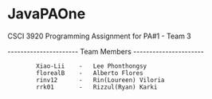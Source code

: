 # JavaPAOne
CSCI 3920 Programming Assignment for PA#1 - Team 3

---------------------- Team Members ----------------------

            Xiao-Lii    -   Lee Phonthongsy
            florealB    -   Alberto Flores
            rinv12      -   Rin(Loureen) Viloria
            rrk01       -   Rizzul(Ryan) Karki
